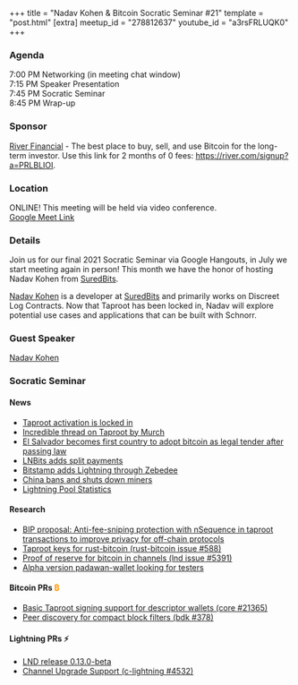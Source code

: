 +++
title = "Nadav Kohen & Bitcoin Socratic Seminar #21"
template = "post.html"
[extra]
meetup_id = "278812637"
youtube_id = "a3rsFRLUQK0"
+++

### Agenda  

7:00 PM Networking (in meeting chat window)  
7:15 PM Speaker Presentation  
7:45 PM Socratic Seminar  
8:45 PM Wrap-up  

### Sponsor  

[River Financial](https://river.com/) - The best place to buy, sell, and use Bitcoin for the 
long-term investor. Use this link for 2 months of 0 fees: <https://river.com/signup?a=PRLBLIOI>.

 ### Location  

ONLINE! This meeting will be held via video conference.  
[Google Meet Link](https://meet.google.com/tdz-bkpi-obs)

### Details  

Join us for our final 2021 Socratic Seminar via Google Hangouts, in July we start meeting again in person! 
This month we have the honor of hosting Nadav Kohen from [SuredBits].

[Nadav Kohen] is a developer at [SuredBits] and primarily works on Discreet Log Contracts. Now that 
Taproot has been locked in, Nadav will explore potential use cases and applications that can be 
built with Schnorr.

### Guest Speaker

[Nadav Kohen]

[Nadav Kohen]: https://twitter.com/nadav_kohen
[SuredBits]: https://twitter.com/Suredbits

### Socratic Seminar

#### News

- [Taproot activation is locked in](https://bitcoinmagazine.com/technical/taproot-activates-massive-upgrade)
- [Incredible thread on Taproot by Murch](https://twitter.com/murchandamus/status/1406812279006453760?s=20)
- [El Salvador becomes first country to adopt bitcoin as legal tender after passing law](  https://www.cnbc.com/2021/06/09/el-salvador-proposes-law-to-make-bitcoin-legal-tender.html)
- [LNBits adds split payments](https://twitter.com/arcbtc/status/1403101501766180866)
- [Bitstamp adds Lightning through Zebedee](https://twitter.com/Bitstamp/status/1404565565956632591?s=20)
- [China bans and shuts down miners](https://twitter.com/DocumentingBTC/status/1406266083632373763?s=20)
- [Lightning Pool Statistics](https://twitter.com/LightningPool/status/1391676433504903168?s=20)

#### Research  

- [BIP proposal: Anti-fee-sniping protection with nSequence in taproot transactions to improve privacy for off-chain protocols](  https://lists.linuxfoundation.org/pipermail/bitcoin-dev/2021-June/019048.html)
- [Taproot keys for rust-bitcoin (rust-bitcoin issue #588)](https://github.com/rust-bitcoin/rust-bitcoin/issues/588)
- [Proof of reserve for bitcoin in channels (lnd issue #5391)](https://github.com/lightningnetwork/lnd/issues/5391)
- [Alpha version padawan-wallet looking for testers](https://github.com/thunderbiscuit/padawan-wallet)

#### Bitcoin PRs <font color="#FF9900">₿</font>  

- [Basic Taproot signing support for descriptor wallets (core #21365)](https://github.com/bitcoin/bitcoin/pull/21365)  
- [Peer discovery for compact block filters (bdk #378)](https://github.com/bitcoindevkit/bdk/pull/378)

#### Lightning PRs ⚡ 

- [LND release 0.13.0-beta](https://github.com/lightningnetwork/lnd/releases/tag/v0.13.0-beta.rc5)
- [Channel Upgrade Support (c-lightning #4532)](https://github.com/ElementsProject/lightning/pull/4532)